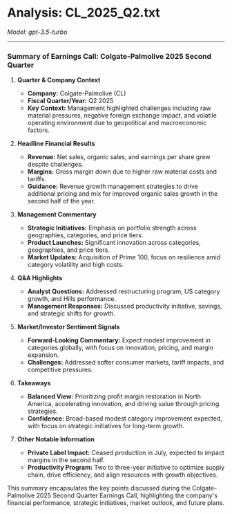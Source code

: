 # Analysis: CL_2025_Q2.txt

*Model: gpt-3.5-turbo*

---

### Summary of Earnings Call: Colgate-Palmolive 2025 Second Quarter

1. **Quarter & Company Context**
   - **Company:** Colgate-Palmolive (CL)
   - **Fiscal Quarter/Year:** Q2 2025
   - **Key Context:** Management highlighted challenges including raw material pressures, negative foreign exchange impact, and volatile operating environment due to geopolitical and macroeconomic factors.

2. **Headline Financial Results**
   - **Revenue:** Net sales, organic sales, and earnings per share grew despite challenges.
   - **Margins:** Gross margin down due to higher raw material costs and tariffs.
   - **Guidance:** Revenue growth management strategies to drive additional pricing and mix for improved organic sales growth in the second half of the year.

3. **Management Commentary**
   - **Strategic Initiatives:** Emphasis on portfolio strength across geographies, categories, and price tiers.
   - **Product Launches:** Significant innovation across categories, geographies, and price tiers.
   - **Market Updates:** Acquisition of Prime 100, focus on resilience amid category volatility and high costs.

4. **Q&A Highlights**
   - **Analyst Questions:** Addressed restructuring program, US category growth, and Hills performance.
   - **Management Responses:** Discussed productivity initiative, savings, and strategic shifts for growth.

5. **Market/Investor Sentiment Signals**
   - **Forward-Looking Commentary:** Expect modest improvement in categories globally, with focus on innovation, pricing, and margin expansion.
   - **Challenges:** Addressed softer consumer markets, tariff impacts, and competitive pressures.

6. **Takeaways**
   - **Balanced View:** Prioritizing profit margin restoration in North America, accelerating innovation, and driving value through pricing strategies.
   - **Confidence:** Broad-based modest category improvement expected, with focus on strategic initiatives for long-term growth.

7. **Other Notable Information**
   - **Private Label Impact:** Ceased production in July, expected to impact margins in the second half.
   - **Productivity Program:** Two to three-year initiative to optimize supply chain, drive efficiency, and align resources with growth objectives.

This summary encapsulates the key points discussed during the Colgate-Palmolive 2025 Second Quarter Earnings Call, highlighting the company's financial performance, strategic initiatives, market outlook, and future plans.